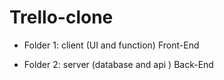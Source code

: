 # Trello-clone

* Folder 1: client (UI and function) Front-End

* Folder 2: server (database and api ) Back-End
